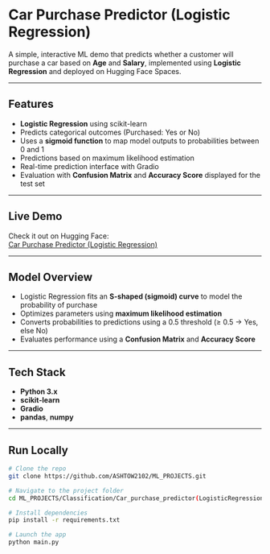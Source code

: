 # Car Purchase Predictor (Logistic Regression)

A simple, interactive ML demo that predicts whether a customer will purchase a car based on **Age** and **Salary**, implemented using **Logistic Regression** and deployed on Hugging Face Spaces.

---

## Features

- **Logistic Regression** using scikit-learn
- Predicts categorical outcomes (Purchased: Yes or No)
- Uses a **sigmoid function** to map model outputs to probabilities between 0 and 1
- Predictions based on maximum likelihood estimation
- Real-time prediction interface with Gradio
- Evaluation with **Confusion Matrix** and **Accuracy Score** displayed for the test set

---

## Live Demo

Check it out on Hugging Face:  
[Car Purchase Predictor (Logistic Regression)](https://huggingface.co/spaces/AshishChaturvedi7/LogisiticRegression)

---

## Model Overview

- Logistic Regression fits an **S-shaped (sigmoid) curve** to model the probability of purchase
- Optimizes parameters using **maximum likelihood estimation**
- Converts probabilities to predictions using a 0.5 threshold (≥ 0.5 → Yes, else No)
- Evaluates performance using a **Confusion Matrix** and **Accuracy Score**

---

## Tech Stack

- **Python 3.x**
- **scikit-learn**
- **Gradio**
- **pandas**, **numpy**

---

## Run Locally

```bash
# Clone the repo
git clone https://github.com/ASHTOW2102/ML_PROJECTS.git

# Navigate to the project folder
cd ML_PROJECTS/Classification/Car_purchase_predictor(LogisticRegression)

# Install dependencies
pip install -r requirements.txt

# Launch the app
python main.py
```
